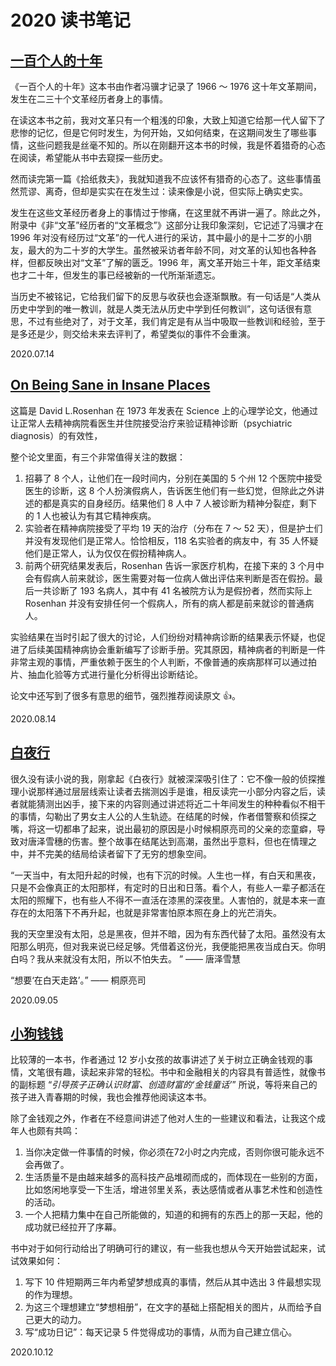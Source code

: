 # 2020 读书笔记

## [一百个人的十年](https://book.douban.com/subject/25917467/)

《一百个人的十年》这本书由作者冯骥才记录了 1966 ～ 1976 这十年文革期间，发生在二三十个文革经历者身上的事情。

在读这本书之前，我对文革只有一个粗浅的印象，大致上知道它给那一代人留下了悲惨的记忆，但是它何时发生，为何开始，又如何结束，在这期间发生了哪些事情，这些问题我是丝毫不知的。所以在刚翻开这本书的时候，我是怀着猎奇的心态在阅读，希望能从书中去窥探一些历史。

然而读完第一篇《拾纸救夫》，我就知道我不应该怀有猎奇的心态了。这些事情虽然荒谬、离奇，但却是实实在在发生过：读来像是小说，但实际上确实史实。

发生在这些文革经历者身上的事情过于惨痛，在这里就不再讲一遍了。除此之外，附录中《非“文革”经历者的“文革概念”》这部分让我印象深刻，它记述了冯骥才在 1996 年对没有经历过“文革”的一代人进行的采访，其中最小的是十二岁的小朋友，最大的为二十岁的大学生。虽然被采访者年龄不同，对文革的认知也各种各样，但都反映出对“文革”了解的匮乏。1996 年，离文革开始三十年，距文革结束也才二十年，但发生的事已经被新的一代所渐渐遗忘。

当历史不被铭记，它给我们留下的反思与收获也会逐渐飘散。有一句话是“人类从历史中学到的唯一教训，就是人类无法从历史中学到任何教训”，这句话很有意思，不过有些绝对了，对于文革，我们肯定是有从当中吸取一些教训和经验，至于是多还是少，则交给未来去评判了，希望类似的事件不会重演。

<right-text>2020.07.14</right-text>


## [On Being Sane in Insane Places](https://www.oulu.fi/sites/default/files/content/AOH%20Terveen%C3%A4%20ep%C3%A4terveiss%C3%A4%20paikoissa.pdf)

这篇是 David L.Rosenhan 在 1973 年发表在 Science 上的心理学论文，他通过让正常人去精神病院看医生并住院接受治疗来验证精神诊断（psychiatric diagnosis）的有效性，

整个论文里面，有三个非常值得关注的数据：

1. 招募了 8 个人，让他们在一段时间内，分别在美国的 5 个州 12 个医院中接受医生的诊断，这 8 个人扮演假病人，告诉医生他们有一些幻觉，但除此之外讲述的都是真实的自身经历。结果他们 8 人中 7 人被诊断为精神分裂症，剩下的 1 人也被认为有其它精神疾病。
2. 实验者在精神病院接受了平均 19 天的治疗（分布在 7 ～ 52 天），但是护士们并没有发现他们是正常人。恰恰相反，118 名实验者的病友中，有 35 人怀疑他们是正常人，认为仅仅在假扮精神病人。
3. 前两个研究结果发表后，Rosenhan 告诉一家医疗机构，在接下来的 3 个月中会有假病人前来就诊，医生需要对每一位病人做出评估来判断是否在假扮。最后一共诊断了 193 名病人，其中有 41 名被院方认为是假扮者，然而实际上 Rosenhan 并没有安排任何一个假病人，所有的病人都是前来就诊的普通病人。

实验结果在当时引起了很大的讨论，人们纷纷对精神病诊断的结果表示怀疑，也促进了后续美国精神病协会重新编写了诊断手册。究其原因，精神病者的判断是一件非常主观的事情，严重依赖于医生的个人判断，不像普通的疾病那样可以通过拍片、抽血化验等方式进行量化分析得出诊断结论。

论文中还写到了很多有意思的细节，强烈推荐阅读原文 👍。

<right-text>2020.08.14</right-text>

## [白夜行](https://book.douban.com/subject/10554308/)

很久没有读小说的我，刚拿起《白夜行》就被深深吸引住了：它不像一般的侦探推理小说那样通过层层线索让读者去揣测凶手是谁，相反读完一小部分内容之后，读者就能猜测出凶手，接下来的内容则通过讲述将近二十年间发生的种种看似不相干的事情，勾勒出了男女主人公的人生轨迹。在结尾的时候，作者借警察和侦探之嘴，将这一切都串了起来，说出最初的原因是小时候桐原亮司的父亲的恋童癖，导致对唐泽雪穗的伤害。整个故事在结尾达到高潮，虽然出乎意料，但也在情理之中，并不完美的结局给读者留下了无穷的想象空间。

“一天当中，有太阳升起的时候，也有下沉的时候。人生也一样，有白天和黑夜，只是不会像真正的太阳那样，有定时的日出和日落。看个人，有些人一辈子都活在太阳的照耀下，也有些人不得不一直活在漆黑的深夜里。人害怕的，就是本来一直存在的太阳落下不再升起，也就是非常害怕原本照在身上的光芒消失。

我的天空里没有太阳，总是黑夜，但并不暗，因为有东西代替了太阳。虽然没有太阳那么明亮，但对我来说已经足够。凭借着这份光，我便能把黑夜当成白天。你明白吗？我从来就没有太阳，所以不怕失去。 ” —— 唐泽雪慧

“想要‘在白天走路’。” —— 桐原亮司

<right-text>2020.09.05</right-text>

## [小狗钱钱](https://book.douban.com/subject/3576486/)

比较薄的一本书，作者通过 12 岁小女孩的故事讲述了关于树立正确金钱观的事情，文笔很有趣，读起来非常的轻松。书中和金融相关的内容具有普适性，就像书的副标题 “*引导孩子正确认识财富、创造财富的‘金钱童话’*” 所说，等将来自己的孩子进入青春期的时候，我也会推荐他阅读这本书。

除了金钱观之外，作者在不经意间讲述了他对人生的一些建议和看法，让我这个成年人也颇有共鸣：

1. 当你决定做一件事情的时候，你必须在72小时之内完成，否则你很可能永远不会再做了。
2. 生活质量不是由越来越多的高科技产品堆砌而成的，而体现在一些别的方面，比如悠闲地享受一下生活，增进邻里关系，表达感情或者从事艺术性和创造性的活动。
3. 一个人把精力集中在自己所能做的，知道的和拥有的东西上的那一天起，他的成功就已经拉开了序幕。

书中对于如何行动给出了明确可行的建议，有一些我也想从今天开始尝试起来，试试效果如何：

1. 写下 10 件短期两三年内希望梦想成真的事情，然后从其中选出 3 件最想实现的作为理想。
2. 为这三个理想建立“梦想相册”，在文字的基础上搭配相关的图片，从而给予自己更大的动力。
3. 写“成功日记”：每天记录 5 件觉得成功的事情，从而为自己建立信心。

<right-text>2020.10.12</right-text>


<Vssue title="2020 读书笔记" />

